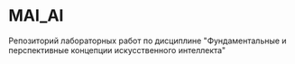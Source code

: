 # MAI_AI
Репозиторий лабораторных работ по дисциплине "Фундаментальные и перспективные концепции искусственного интеллекта"
